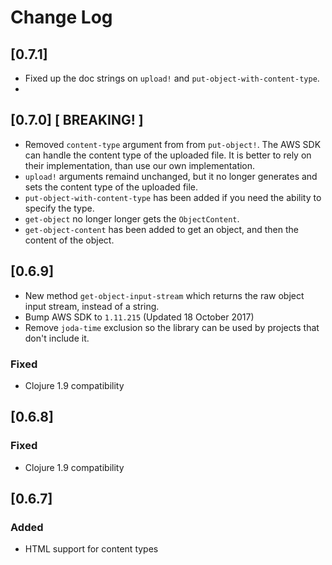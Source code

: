 # Change Log

## [0.7.1]

- Fixed up the doc strings on `upload!` and `put-object-with-content-type`.
-

## [0.7.0] [ BREAKING! ]

- Removed `content-type` argument from from `put-object!`. The AWS SDK can handle the content type of the uploaded file. It is better to rely on their implementation, than use our own implementation.
- `upload!` arguments remaind unchanged, but it no longer generates and sets the content type of the uploaded file.
- `put-object-with-content-type` has been added if you need the ability to specify the type.
- `get-object` no longer longer gets the `ObjectContent`.
- `get-object-content` has been added to get an object, and then the content of the object.

## [0.6.9]
- New method `get-object-input-stream` which returns the raw object input stream,
  instead of a string.
- Bump AWS SDK to `1.11.215` (Updated 18 October 2017)
- Remove `joda-time` exclusion so the library can be used by projects
  that don't include it.

### Fixed
- Clojure 1.9 compatibility
## [0.6.8]
### Fixed
- Clojure 1.9 compatibility

## [0.6.7]
### Added
- HTML support for content types
